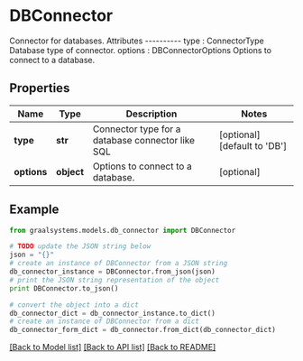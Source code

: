 # DBConnector

Connector for databases.  Attributes ---------- type : ConnectorType     Database type of connector. options : DBConnectorOptions     Options to connect to a database.

## Properties

Name | Type | Description | Notes
------------ | ------------- | ------------- | -------------
**type** | **str** | Connector type for a database connector like SQL | [optional] [default to 'DB']
**options** | **object** | Options to connect to a database. | [optional] 

## Example

```python
from graalsystems.models.db_connector import DBConnector

# TODO update the JSON string below
json = "{}"
# create an instance of DBConnector from a JSON string
db_connector_instance = DBConnector.from_json(json)
# print the JSON string representation of the object
print DBConnector.to_json()

# convert the object into a dict
db_connector_dict = db_connector_instance.to_dict()
# create an instance of DBConnector from a dict
db_connector_form_dict = db_connector.from_dict(db_connector_dict)
```
[[Back to Model list]](../README.md#documentation-for-models) [[Back to API list]](../README.md#documentation-for-api-endpoints) [[Back to README]](../README.md)


